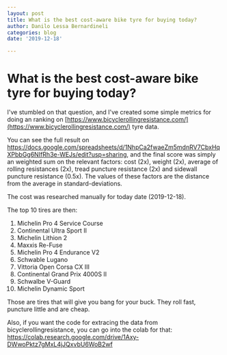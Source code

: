 ```yaml
---
layout: post
title: What is the best cost-aware bike tyre for buying today?
author: Danilo Lessa Bernardineli
categories: blog
date: '2019-12-18'

---
```



# What is the best cost-aware bike tyre for buying today?

I've stumbled on that question, and I've created some simple metrics for doing an ranking on [https://www.bicyclerollingresistance.com/](https://www.bicyclerollingresistance.com/) tyre data. 

You can see the full result on https://docs.google.com/spreadsheets/d/1NhpCa2fwaeZm5mdnRV7CbxHqXPbbGg6NIfRh3e-WEJs/edit?usp=sharing, and the final score was simply an weighted sum on the relevant factors: cost (2x), weight (2x), average of rolling resistances (2x), tread puncture resistance (2x) and sidewall puncture resistance (0.5x). The values of these factors are the distance from the average in standard-deviations.

The cost was researched manually for today date (2019-12-18).

The top 10 tires are then:

1. Michelin Pro 4 Service Course
2. Continental Ultra Sport II
3. Michelin Lithion 2
4. Maxxis Re-Fuse
5. Michelin Pro 4 Endurance V2
6. Schwable Lugano
7. Vittoria Open Corsa CX III
8. Continental Grand Prix 4000S II
9. Schwalbe V-Guard
10. Michelin Dynamic Sport 

Those are tires that will give you bang for your buck. They roll fast, puncture little and are cheap.

Also, if you want the code for extracing the data from bicyclerollingresistance, you can go into the colab for that: https://colab.research.google.com/drive/1Axy-DWwoPktz7gMxL4jJQxvbU6WoB2wf




